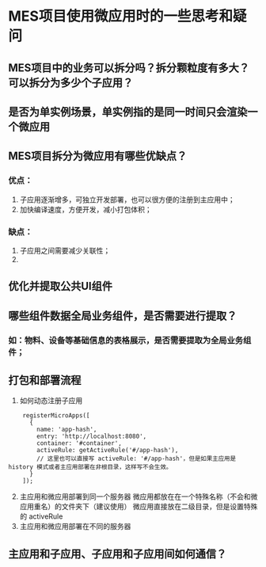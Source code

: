 # MES项目使用微应用时的一些思考和疑问

## MES项目中的业务可以拆分吗？拆分颗粒度有多大？可以拆分为多少个子应用？

## 是否为单实例场景，单实例指的是同一时间只会渲染一个微应用

## MES项目拆分为微应用有哪些优缺点？

### 优点：
1. 子应用逐渐增多，可独立开发部署，也可以很方便的注册到主应用中；
2. 加快编译速度，方便开发，减小打包体积；

### 缺点：
1. 子应用之间需要减少关联性；
2. 

## 优化并提取公共UI组件

## 哪些组件数据全局业务组件，是否需要进行提取？

### 如：物料、设备等基础信息的表格展示，是否需要提取为全局业务组件；

## 打包和部署流程
1. 如何动态注册子应用
```
	registerMicroApps([
	  {
		name: 'app-hash',
		entry: 'http://localhost:8080',
		container: '#container',
		activeRule: getActiveRule('#/app-hash'),
		// 这里也可以直接写 activeRule: '#/app-hash'，但是如果主应用是 history 模式或者主应用部署在非根目录，这样写不会生效。
	  }
	]);
```
2. 主应用和微应用部署到同一个服务器
    微应用都放在在一个特殊名称（不会和微应用重名）的文件夹下（建议使用）
    微应用直接放在二级目录，但是设置特殊的 activeRule
3. 主应用和微应用部署在不同的服务器

## 主应用和子应用、子应用和子应用间如何通信？
